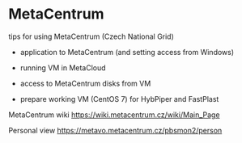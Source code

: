 # MetaCentrum
tips for using MetaCentrum (Czech National Grid)  

* application to MetaCentrum (and setting access from Windows)
* running VM in MetaCloud
* access to MetaCentrum disks from VM  

* prepare working VM (CentOS 7) for HybPiper and FastPlast
  
  
MetaCentrum wiki
https://wiki.metacentrum.cz/wiki/Main_Page  

Personal view
https://metavo.metacentrum.cz/pbsmon2/person
